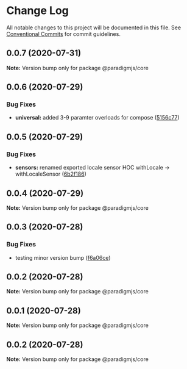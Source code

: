 # Change Log

All notable changes to this project will be documented in this file.
See [Conventional Commits](https://conventionalcommits.org) for commit guidelines.

## 0.0.7 (2020-07-31)

**Note:** Version bump only for package @paradigmjs/core





## 0.0.6 (2020-07-29)


### Bug Fixes

* **universal:** added 3-9 paramter overloads for compose ([5156c77](https://github.com/lunaris-studios/paradigm/commit/5156c770b7ea98a668d811e4e7c728eb0c6aef96))





## 0.0.5 (2020-07-29)


### Bug Fixes

* **sensors:** renamed exported locale sensor HOC withLocale -> withLocaleSensor ([6b2f186](https://github.com/lunaris-studios/paradigm/commit/6b2f186b6bed6938204ef8ea1c54592b486ff141))





## 0.0.4 (2020-07-29)

**Note:** Version bump only for package @paradigmjs/core





## 0.0.3 (2020-07-28)


### Bug Fixes

* testing minor version bump ([f6a06ce](https://github.com/lunaris-studios/paradigm/commit/f6a06cead3ddfc86cd3465e15646f0b667294d27))





## 0.0.2 (2020-07-28)

**Note:** Version bump only for package @paradigmjs/core





## 0.0.1 (2020-07-28)

**Note:** Version bump only for package @paradigmjs/core





## 0.0.2 (2020-07-28)

**Note:** Version bump only for package @paradigmjs/core
